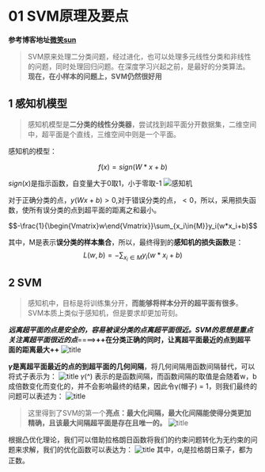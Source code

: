# 01 SVM原理及要点
**参考博客地址[微笑sun](https://www.cnblogs.com/jiangxinyang/p/9217424.html)**
>SVM原来处理二分类问题，经过进化，也可以处理多元线性分类和非线性的问题，同时处理回归问题。在深度学习兴起之前，是最好的分类算法。
**现在，在小样本的问题上，SVM仍然很好用**

## 1 感知机模型
>感知机模型是**二分类的线性分类器**，尝试找到超平面分开数据集，二维空间中，超平面是个直线，三维空间中则是一个平面。

感知机的模型：

$$f(x) = sign(W*x+b)$$

$sign(x)$是指示函数，自变量大于0取1，小于零取-1
![感知机](https://i.loli.net/2019/03/28/5c9c4c841e95f.png)

对于正确分类的点，$y(Wx+b) > 0$,对于错误分类的点，$<0$，所以，采用损失函数，使所有误分类的点到超平面的距离之和最小。

$$-\frac{1}{\begin{Vmatrix}w\end{Vmatrix}}\sum_{x_i\in{M}}y_i(w*x_i+b)$$

其中，M是表示**误分类的样本集合**，所以，最终得到的**感知机的损失函数**是：
$$L(w,b)=-\sum_{x_i\in{M}}y_i(w*x_i+b)$$

## 2 SVM
>感知机中，目标是将训练集分开，**而能够将样本分开的超平面有很多**。SVM本质上类似于感知机，但是要求却更加苛刻。

***远离超平面的点是安全的，容易被误分类的点离超平面很近。SVM的思想是重点关注离超平面很近的点***====>**++在分类正确的同时，让离超平面最近的点到超平面的距离最大++**
![title](https://i.loli.net/2019/03/28/5c9c52138cf6e.png)

**$\gamma$是离超平面最近的点的到超平面的几何间隔**，将几何间隔用函数间隔替代，可以将式子表示为：
![title](https://i.loli.net/2019/03/28/5c9c52a1c4577.png)
$\gamma$(^) 表示的是函数间隔，而函数间隔的取值是会随着w，b 成倍数变化而变化的，并不会影响最终的结果，因此令γ(帽子) = 1，则我们最终的问题可以表述为：
![title](https://i.loli.net/2019/03/28/5c9c5385cf832.png)
>这里得到了SVM的第一个**亮点：最大化间隔，最大化间隔能使得分类更加精确，且该最大间隔超平面是存在且唯一的。**
![title](https://i.loli.net/2019/03/28/5c9c53ff0a812.png)

根据凸优化理论，我们可以借助拉格朗日函数将我们的约束问题转化为无约束的问题来求解，我们的优化函数可以表达为：
![title](https://i.loli.net/2019/03/28/5c9c549d2d586.png)
其中，$\alpha_i$是拉格朗日乘子，都为正数。














